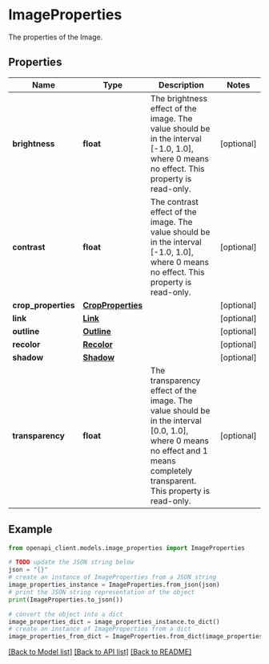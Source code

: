 # ImageProperties

The properties of the Image.

## Properties

Name | Type | Description | Notes
------------ | ------------- | ------------- | -------------
**brightness** | **float** | The brightness effect of the image. The value should be in the interval [-1.0, 1.0], where 0 means no effect. This property is read-only. | [optional] 
**contrast** | **float** | The contrast effect of the image. The value should be in the interval [-1.0, 1.0], where 0 means no effect. This property is read-only. | [optional] 
**crop_properties** | [**CropProperties**](CropProperties.md) |  | [optional] 
**link** | [**Link**](Link.md) |  | [optional] 
**outline** | [**Outline**](Outline.md) |  | [optional] 
**recolor** | [**Recolor**](Recolor.md) |  | [optional] 
**shadow** | [**Shadow**](Shadow.md) |  | [optional] 
**transparency** | **float** | The transparency effect of the image. The value should be in the interval [0.0, 1.0], where 0 means no effect and 1 means completely transparent. This property is read-only. | [optional] 

## Example

```python
from openapi_client.models.image_properties import ImageProperties

# TODO update the JSON string below
json = "{}"
# create an instance of ImageProperties from a JSON string
image_properties_instance = ImageProperties.from_json(json)
# print the JSON string representation of the object
print(ImageProperties.to_json())

# convert the object into a dict
image_properties_dict = image_properties_instance.to_dict()
# create an instance of ImageProperties from a dict
image_properties_from_dict = ImageProperties.from_dict(image_properties_dict)
```
[[Back to Model list]](../README.md#documentation-for-models) [[Back to API list]](../README.md#documentation-for-api-endpoints) [[Back to README]](../README.md)


